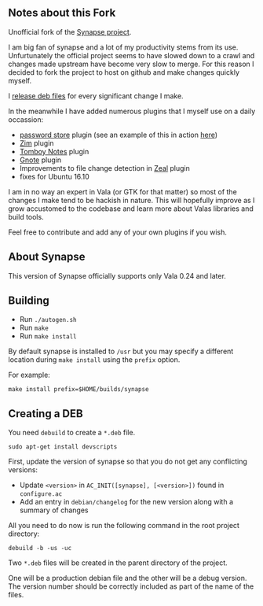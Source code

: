 Notes about this Fork
---------------------

Unofficial fork of the [Synapse project](https://launchpad.net/synapse-project).

I am big fan of synapse and a lot of my productivity stems from its use. Unfurtunately the official project seems
to have slowed down to a crawl and changes made upstream have become very slow to merge. For this reason I decided
to fork the project to host on github and make changes quickly myself.

I [release deb files](https://github.com/MichaelAquilina/synapse-project/releases/) for every significant change I make.

In the meanwhile I have added numerous plugins that I myself use on a daily occassion:

* [password store](https://www.passwordstore.org/) plugin (see an example of this in action [here](https://i.imgur.com/pMjck1o.gif))
* [Zim](http://www.zim-wiki.org/) plugin
* [Tomboy Notes](https://wiki.gnome.org/Apps/Tomboy) plugin
* [Gnote](https://wiki.gnome.org/Apps/Gnote) plugin
* Improvements to file change detection in [Zeal](https://zealdocs.org/) plugin
* fixes for Ubuntu 16.10

I am in no way an expert in Vala (or GTK for that matter) so most of the changes I make tend to be hackish in nature.
This will hopefully improve as I grow accustomed to the codebase and learn more about Valas libraries and build tools.

Feel free to contribute and add any of your own plugins if you wish.

About Synapse
-------------

This version of Synapse officially supports only Vala 0.24 and later.

Building
--------

* Run `./autogen.sh`
* Run `make`
* Run `make install`

By default synapse is installed to `/usr` but you may specify a different location during `make install` using the `prefix` option.

For example:

`make install prefix=$HOME/builds/synapse`

Creating a DEB
--------------

You need `debuild` to create a `*.deb` file.

```
sudo apt-get install devscripts
```

First, update the version of synapse so that you do not get any conflicting versions:

* Update `<version>` in `AC_INIT([synapse], [<version>])` found in `configure.ac`
* Add an entry in `debian/changelog` for the new version along with a summary of changes

All you need to do now is run the following command in the root project directory:

```
debuild -b -us -uc
```

Two `*.deb` files will be created in the parent directory of the project.

One will be a production debian file and the other will be a debug version.
The version number should be correctly included as part of the name of the files.
